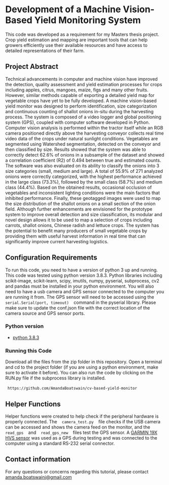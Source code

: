# Development of a Machine Vision-Based Yield Monitoring System 

This code was developed as a requirement for my Masters thesis project. Crop yield estimation and mapping are important tools that can help growers efficiently use their available resources and have access to detailed representations of their farm. 

## Project Abstract
Technical advancements in computer and machine vision have improved the detection, quality assessment and yield estimation processes for crops including apples, citrus, mangoes, maize, figs and many other fruits. However, similar methods capable of exporting a detailed yield map for vegetable crops have yet to be fully developed. A machine vision-based yield monitor was designed to perform identification, size categorization and continuous counting of shallot onions in-situ during the harvesting process. The system is composed of a video logger and global positioning system (GPS), coupled with computer software developed in Python. Computer vision analysis is performed within the tractor itself while an RGB camera positioned directly above the harvesting conveyor collects real time video data of the crops under natural sunlight conditions. Vegetables are segmented using Watershed segmentation, detected on the conveyor and then classified by size. Results showed that the system was able to correctly detect 62.6% of onions in a subsample of the dataset and showed a correlation coefficient (R2) of 0.494 between true and estimated counts. The software was also evaluated on its ability to classify the onions into 3 size categories (small, medium and large). A total of 55.9% of 271 analyzed onions were correctly categorized, with the highest performance achieved in the large class (73.3%), followed by the small class (58.7%) and medium class (44.4%). Based on the obtained results, occasional occlusion of vegetables and inconsistent lighting conditions were the main factors that inhibited performance.  Finally, these geotagged images were used to map the size distribution of the shallot onions on a small section of the onion field. Although further enhancements are envisioned for the prototype system to improve overall detection and size classification, its modular and novel design allows it to be used to map a selection of crops including carrots, shallot onions, Chinese radish and lettuce crops. The system has the potential to benefit many producers of small vegetable crops by providing them with useful harvest information in real time that can significantly improve current harvesting logistics. 

## Configuration Requirements
To run this code, you need to have a version of python 3 up and running. This code was tested using python version 3.8.3. Python libraries including scikit-image, scikit-learn, scipy, imutils, numpy, pyserial, subprocess, cv2 and pandas must be installed in your python environment. You will also need to have a usb camera and GPS sensor connected to the computer you are running it from. The GPS sensor will need to be accessed using the ` ` `serial.Serial(port, timeout)` ` ` command in the pyserial library. Please make sure to update the conf.json file with the correct location of the camera source and GPS sensor ports. 

### Python version
* [python 3.8.3](https://www.python.org/downloads/release/python-383/)

### Running this Code
Download all the files from the zip folder in this repository. Open a terminal and cd to the project folder (if you are using a python environment, make sure to activate it before). You can also run the code by clicking on the RUN.py file if the subprocess library is installed. 

` ` `https://github.com/AmandaBoatswain/cv-based-yield-monitor` ` ` 

## Helper Functions
Helper functions were created to help check if the peripheral hardware is properly connected. The ` ` `camera_test.py` ` `  file checks if the USB camera can be accessed and shows the camera feed on the monitor, and the ` ` `read_gps` ` `  and ` ` `read_gps_new` ` ` files test the GPS sensor. A [GARMIN 19X HVS sensor](https://buy.garmin.com/en-CA/CA/p/100686) was used as a GPS during testing and was connected to the computer using a standard RS-232 serial connector.  

## Contact information
For any questions or concerns regarding this tutorial, please contact amanda.boatswainj@gmail.com



